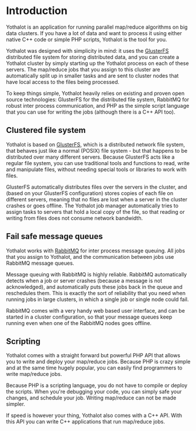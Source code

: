 # Introduction

Yothalot is an application for running parallel map/reduce algorithms on big 
data clusters. If you have a lot of data and want to process it using either
native C++ code or simple PHP scripts, Yothalot is the tool for you.

Yothalot was designed with simplicity in mind: it uses the [GlusterFS](http://www.gluster.org/)
distributed file system for storing distributed data, and you can create a Yothalot cluster
by simply starting up the Yothalot process on each of these servers. The map/reduce 
jobs that you assign to this cluster are automatically split up in smaller tasks
and are sent to cluster nodes that have local access to the files being
processed.

To keep things simple, Yothalot heavily relies on existing and proven open 
source technologies: GlusterFS for the distributed file system, RabbitMQ for
robust inter process communication, and PHP as the simple script language that
you can use for writing the jobs (although there is a C++ API too).


## Clustered file system

Yothalot is based on [GlusterFS](http://www.gluster.org/), which is a
distributed network file system, that
behaves just like a normal (POSIX) file system - but that happens to be 
distributed over many different servers. Because GlusterFS acts like a regular 
file system, you can use traditional tools and functions to read, write and 
manipulate files, without needing special tools or libraries to work with files.

GlusterFS automatically distributes files over the servers in the cluster, and 
(based on your GlusterFS configuration) stores copies of each file on different
servers, meaning that no files are lost when a server in the cluster crashes or
goes offline. The Yothalot job manager automatically tries to assign tasks 
to servers that hold a local copy of the file, so that reading or writing from 
files does not consume network bandwidth.


## Fail safe message queues

Yothalot works with [RabbitMQ](https://www.rabbitmq.com/) for inter process message queuing. All jobs that 
you assign to Yothalot, and the communication between jobs use RabbitMQ message
queues.

Message queuing with RabbitMQ is highly reliable. RabbitMQ automatically 
detects when a job or server crashes (because a message is not acknowledged), 
and automatically puts these jobs back in the queue and reschedules them. This 
is exactly the sort of reliability that you need when running jobs in large 
clusters, in which a single job or single node could fail.

RabbitMQ comes with a very handy web based user interface, and can be started
in a cluster configuration, so that your message queues keep running even when
one of the RabbitMQ nodes goes offline.


## Scripting

Yothalot comes with a straight forward but powerful PHP API that allows you to 
write and deploy your map/reduce jobs. Because PHP is crazy simple and at the
same time hugely popular, you can easily find programmers to write map/reduce
jobs.

Because PHP is a scripting language, you do not have to compile or deploy the
scripts. When you're debugging your code, you can simply safe your changes, and
schedule your job. Writing map/reduce can not be made simpler.

If speed is however your thing, Yothalot also comes with a C++ API. With this
API you can write C++ applications that run map/reduce jobs.

